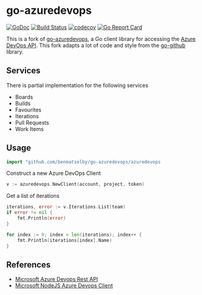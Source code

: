 # go-azuredevops

[![GoDoc](https://godoc.org/github.com/benmatselby/go-azuredevops/azuredevops?status.svg)](https://godoc.org/github.com/benmatselby/go-azuredevops/azuredevops)
[![Build Status](https://travis-ci.org/benmatselby/go-azuredevops.png?branch=master)](https://travis-ci.org/benmatselby/go-azuredevops)
[![codecov](https://codecov.io/gh/benmatselby/go-azuredevops/branch/master/graph/badge.svg)](https://codecov.io/gh/benmatselby/go-azuredevops)
[![Go Report Card](https://goreportcard.com/badge/github.com/benmatselby/go-azuredevops?style=flat-square)](https://goreportcard.com/report/github.com/benmatselby/go-azuredevops)

This is a fork of [go-azuredevops](https://github.com/benmatselby/go-azuredevops), a Go client library for accessing the [Azure DevOps API](https://docs.microsoft.com/en-gb/rest/api/vsts/). This fork adapts a lot of code and style from the [go-github](https://github.com/google/go-github/) library.

## Services

There is partial implementation for the following services

* Boards
* Builds
* Favourites
* Iterations
* Pull Requests
* Work Items

## Usage

```go
import "github.com/benmatselby/go-azuredevops/azuredevops
```

Construct a new Azure DevOps Client

```go
v := azuredevops.NewClient(account, project, token)
```

Get a list of iterations

```go
iterations, error := v.Iterations.List(team)
if error != nil {
    fmt.Println(error)
}

for index := 0; index < len(iterations); index++ {
    fmt.Println(iterations[index].Name)
}
```

## References 
* [Microsoft Azure Devops Rest API](https://github.com/MicrosoftDocs/vsts-rest-api-specs)
* [Microsoft NodeJS Azure Devops Client](https://github.com/Microsoft/azure-devops-node-api)

